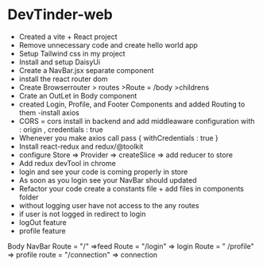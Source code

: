 # DevTinder-web

- Created a vite + React project
- Remove unnecessary code  and  create hello  world app 
- Setup Tailwind css in my project
- Install and setup DaisyUi 
- Create a NavBar.jsx separate component 
- install the react router dom 
- Create Browserrouter > routes >Route = /body >childrens
- Crate an OutLet in Body component
- created Login, Profile, and Footer Components and added Routing to them 
-install axios 
- CORS =  cors install in backend and add middleaware  configuration with : origin , credentials : true
- Whenever you make  axios call pass { withCredentials : true } 
- Install react-redux and redux/@toolkit 
- configure Store => Provider => createSlice => add reducer to store 
- Add redux devTool in chrome 
- login and see your code is coming properly in store 
- As soon as you login see your NavBar should updated
- Refactor your code  create a constants file +  add files in components folder 
- without logging user have not access to the any routes
- if user is not logged in redirect to login
- logOut feature 
- profile feature 







Body 
     NavBar
     Route = "/" =>feed 
     Route = "/login" => login
     Route = " /profile" => profile
     route = "/connection" => connection